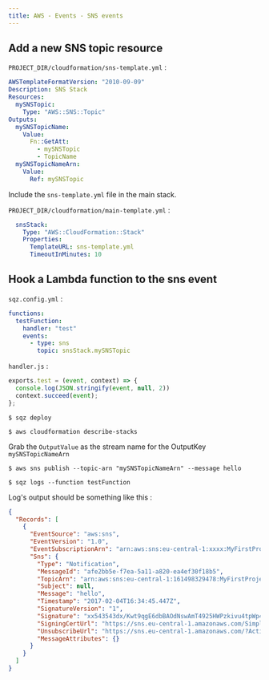 ```yaml
---
title: AWS - Events - SNS events
---
```


## Add a new SNS topic resource

`PROJECT_DIR/cloudformation/sns-template.yml` :

```yaml
AWSTemplateFormatVersion: "2010-09-09"
Description: SNS Stack
Resources:
  mySNSTopic:
    Type: "AWS::SNS::Topic"
Outputs:
  mySNSTopicName:
    Value:
      Fn::GetAtt:
        - mySNSTopic
        - TopicName
  mySNSTopicNameArn:
    Value:
      Ref: mySNSTopic
```

Include the `sns-template.yml` file in the main stack.

`PROJECT_DIR/cloudformation/main-template.yml` :

```yaml
  snsStack:
    Type: "AWS::CloudFormation::Stack"
    Properties:
      TemplateURL: sns-template.yml
      TimeoutInMinutes: 10
```

## Hook a Lambda function to the sns event

`sqz.config.yml` :

```yaml
functions:
  testFunction:
    handler: "test"
    events:
      - type: sns
        topic: snsStack.mySNSTopic
```

`handler.js` :

```js
exports.test = (event, context) => {
  console.log(JSON.stringify(event, null, 2))
  context.succeed(event);
};
```

`$ sqz deploy`

`$ aws cloudformation describe-stacks`

Grab the `OutputValue` as the stream name for the OutputKey `mySNSTopicNameArn`

`$ aws sns publish --topic-arn "mySNSTopicNameArn" --message hello`

`$ sqz logs --function testFunction`

Log's output should be something like this :

```json
{
  "Records": [
    {
      "EventSource": "aws:sns",
      "EventVersion": "1.0",
      "EventSubscriptionArn": "arn:aws:sns:eu-central-1:xxxx:MyFirstProject-dev-snsStack-xxxx-mySNSTopic-L06ROZHUCL0T:ec873118-6fe6-4c7d-bf97-6ed546bd5340",
      "Sns": {
        "Type": "Notification",
        "MessageId": "afe2bb5e-f7ea-5a11-a820-ea4ef30f18b5",
        "TopicArn": "arn:aws:sns:eu-central-1:161498329478:MyFirstProject-dev-snsStack-P9UL1YY2YIP3-mySNSTopic-L06ROZHUCL0T",
        "Subject": null,
        "Message": "hello",
        "Timestamp": "2017-02-04T16:34:45.447Z",
        "SignatureVersion": "1",
        "Signature": "xx543543dx/Kwt9qgE6dbBAOdNswAmT4925HWPzkivu4tpWp4CQGbzVC9nobJoqaxSPkKXJRSZBuez45Gr1zk23HpcKIMDJRvY9Rgz3eRLR8Bt4jvGEdesVNzI4g0ENHcjWHV9/IOiwMpLOB6xPqEPZ5b/fXwH75qxMhjsN2DreOyo/uD7hddDtoPhZKBfWqeIkNaoQqIaCQmKKIyAMigYoW0oE7RwfklXvpCBD4SUsl5+nRs3ZqhD20WE5z0O5AzME3T6zSnBAjLx+g6sVRHtTJcILVDglMUZ1g/rIvME4ZEjyHw==",
        "SigningCertUrl": "https://sns.eu-central-1.amazonaws.com/SimpleNotificationService-xxxxxx.pem",
        "UnsubscribeUrl": "https://sns.eu-central-1.amazonaws.com/?Action=Unsubscribe&SubscriptionArn=arn:aws:sns:eu-central-1:161498329478:MyFirstProject-dev-snsStack-xxxxx-mySNSTopic-L06ROZHUCL0T:ec873118-6fe6-4c7d-bf97-6ed546bd5340",
        "MessageAttributes": {}
      }
    }
  ]
}
```
